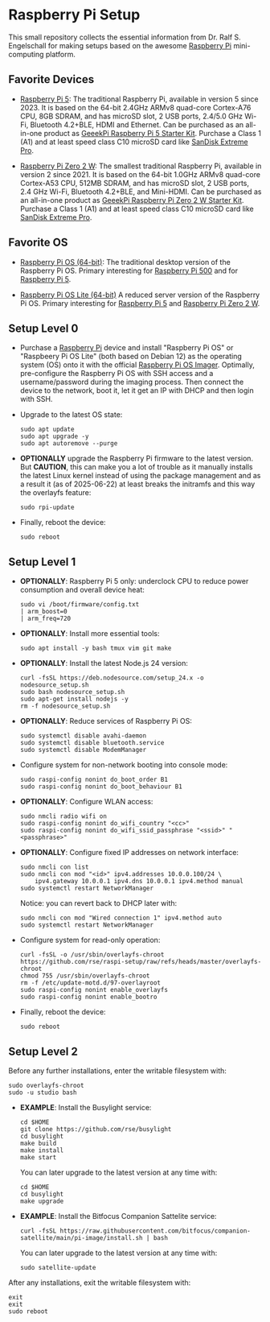 
Raspberry Pi Setup
==================

This small repository collects the essential information from Dr.
Ralf S. Engelschall for making setups based on the awesome [Raspberry
Pi](https://www.raspberrypi.com/) mini-computing platform.

Favorite Devices
----------------

- [Raspberry Pi 5](https://www.raspberrypi.com/products/raspberry-pi-5/):
  The traditional Raspberry Pi, available in version 5 since 2023.
  It is based on the 64-bit 2.4GHz ARMv8 quad-core Cortex-A76 CPU, 8GB SDRAM,
  and has microSD slot, 2 USB ports, 2.4/5.0 GHz Wi-Fi, Bluetooth 4.2+BLE, HDMI and Ethernet.
  Can be purchased as an all-in-one product as
  [GeeekPi Raspberry Pi 5 Starter Kit](https://www.amazon.de/dp/B0CSBVH8K9).
  Purchase a Class 1 (A1) and at least speed class C10 microSD card like
  [SanDisk Extreme Pro](https://www.amazon.de/dp/B09X7BYSFG).

- [Raspberry Pi Zero 2 W](https://www.raspberrypi.com/products/raspberry-pi-5/):
  The smallest traditional Raspberry Pi, available in version 2 since 2021.
  It is based on the 64-bit 1.0GHz ARMv8 quad-core Cortex-A53 CPU, 512MB
  SDRAM, and has microSD slot, 2 USB ports, 2.4 GHz Wi-Fi, Bluetooth 4.2+BLE, and Mini-HDMI.
  Can be purchased as an all-in-one product as
  [GeeekPi Raspberry Pi Zero 2 W Starter Kit](https://www.amazon.de/dp/B0BHS3NG4B).
  Purchase a Class 1 (A1) and at least speed class C10 microSD card like
  [SanDisk Extreme Pro](https://www.amazon.de/dp/B09X7BYSFG).

Favorite OS
-----------

- [Raspberry Pi OS (64-bit)](https://www.raspberrypi.com/software/operating-systems/):
  The traditional desktop version of the Raspberry Pi OS. Primary interesting
  for [Raspberry Pi 500](https://www.raspberrypi.com/products/raspberry-pi-500/) and
  for [Raspberry Pi 5](https://www.raspberrypi.com/products/raspberry-pi-5/).

- [Raspberry Pi OS Lite (64-bit)](https://www.raspberrypi.com/software/operating-systems/)
  A reduced
  server version of the Raspberry Pi OS. Primary interesting
  for [Raspberry Pi 5](https://www.raspberrypi.com/products/raspberry-pi-5/)
  and [Raspberry Pi Zero 2 W](https://www.raspberrypi.com/products/raspberry-pi-5/).

Setup Level 0
-------------

- Purchase a [Raspberry Pi](https://www.raspberrypi.com/) device
  and install "Raspberry Pi OS" or "Raspbeery Pi OS Lite" (both based on Debian 12)
  as the operating system (OS) onto it with the
  official [Raspberry Pi OS Imager](https://www.raspberrypi.com/software/).
  Optimally, pre-configure the Raspberry Pi OS with SSH access and a
  username/password during the imaging process. Then connect the device
  to the network, boot it, let it get an IP with DHCP and then login
  with SSH.

- Upgrade to the latest OS state:

    ```
    sudo apt update
    sudo apt upgrade -y
    sudo apt autoremove --purge
    ```

- **OPTIONALLY** upgrade the Raspberry Pi firmware to the latest version.
  But **CAUTION**, this can make you a lot of trouble as it manually installs
  the latest Linux kernel instead of using the package management and as a
  result it (as of 2025-06-22) at least breaks the initramfs and this way
  the overlayfs feature:

    ```
    sudo rpi-update
    ```

- Finally, reboot the device:

    ```
    sudo reboot
    ```

Setup Level 1
-------------

- **OPTIONALLY**: Raspberry Pi 5 only: underclock CPU to reduce power consumption and overall device heat:

    ```
    sudo vi /boot/firmware/config.txt
    | arm_boost=0
    | arm_freq=720
    ```

- **OPTIONALLY**: Install more essential tools:

    ```
    sudo apt install -y bash tmux vim git make
    ```

- **OPTIONALLY**: Install the latest Node.js 24 version:

    ```
    curl -fsSL https://deb.nodesource.com/setup_24.x -o nodesource_setup.sh
    sudo bash nodesource_setup.sh
    sudo apt-get install nodejs -y
    rm -f nodesource_setup.sh
    ```

- **OPTIONALLY**: Reduce services of Raspberry Pi OS:

    ```
    sudo systemctl disable avahi-daemon
    sudo systemctl disable bluetooth.service
    sudo systemctl disable ModemManager
    ```

- Configure system for non-network booting into console mode:

    ```
    sudo raspi-config nonint do_boot_order B1
    sudo raspi-config nonint do_boot_behaviour B1
    ```

- **OPTIONALLY**: Configure WLAN access:

    ```
    sudo nmcli radio wifi on
    sudo raspi-config nonint do_wifi_country "<cc>"
    sudo raspi-config nonint do_wifi_ssid_passphrase "<ssid>" "<passphrase>"
    ```

- **OPTIONALLY**: Configure fixed IP addresses on network interface:

    ```
    sudo nmcli con list
    sudo nmcli con mod "<id>" ipv4.addresses 10.0.0.100/24 \
        ipv4.gateway 10.0.0.1 ipv4.dns 10.0.0.1 ipv4.method manual
    sudo systemctl restart NetworkManager
    ```

    Notice: you can revert back to DHCP later with:

    ```
    sudo nmcli con mod "Wired connection 1" ipv4.method auto
    sudo systemctl restart NetworkManager
    ```

- Configure system for read-only operation:

    ```
    curl -fsSL -o /usr/sbin/overlayfs-chroot https://github.com/rse/raspi-setup/raw/refs/heads/master/overlayfs-chroot
    chmod 755 /usr/sbin/overlayfs-chroot
    rm -f /etc/update-motd.d/97-overlayroot
    sudo raspi-config nonint enable_overlayfs
    sudo raspi-config nonint enable_bootro
    ```

- Finally, reboot the device:

    ```
    sudo reboot
    ```

Setup Level 2
-------------

Before any further installations, enter the writable filesystem with:

```
sudo overlayfs-chroot
sudo -u studio bash
```

- **EXAMPLE**: Install the Busylight service:

    ```
    cd $HOME
    git clone https://github.com/rse/busylight
    cd busylight
    make build
    make install
    make start
    ```

    You can later upgrade to the latest version at any time with:

    ```
    cd $HOME
    cd busylight
    make upgrade
    ```

- **EXAMPLE**: Install the Bitfocus Companion Sattelite service:

    ```
    curl -fsSL https://raw.githubusercontent.com/bitfocus/companion-satellite/main/pi-image/install.sh | bash
    ```

    You can later upgrade to the latest version at any time with:

    ```
    sudo satellite-update
    ```

After any installations, exit the writable filesystem with:

```
exit
exit
sudo reboot
```

